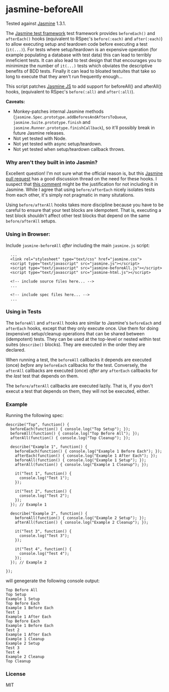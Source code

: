 jasmine-beforeAll
=================

Tested against [Jasmine](http://pivotal.github.io/jasmine/) 1.3.1.

The [Jasmine test framework](http://pivotal.github.io/jasmine/) test framework provides `beforeEach()` and `afterEach()` hooks
(equivalent to RSpec's `before(:each)` and `after(:each)`)
to allow executing setup and teardown code before executing a test (`it(...)`).
For tests where setup/teardown is an expensive operation (for example populating a database with test data) this
can lead to terribly inneficient tests.
It can also lead to test design that that encourages you to minimimze
the number of `it(...)` tests which obviates the descriptive benefits of BDD tests.
Finally it can lead to bloated testuites that take so long to execute that they aren't run frequently enough...

This script patches [Jasmine JS](http://pivotal.github.io/jasmine/) to add support for beforeAll() and afterAll() hooks,
(equivalent to RSpec's `before(:all)` and `after(:all)`).

**Caveats:**

  * Monkey-patches internal Jasmine methods (`jasmine.Spec.prototype.addBeforesAndAftersToQueue`,
`jasmine.Suite.prototype.finish` and `jasmine.Runner.prototype.finishCallback`),
so it'll possibly break in future Jasmine releases.
  * Not yet tested with Node.
  * Not yet tested with async setup/teardown.
  * Not yet tested when setup/teardown callback throws.

### Why aren't they built in into Jasmin?

Excellent question!
I'm not sure what the official reason is, but this  [Jasmine pull request](https://github.com/pivotal/jasmine/pull/56)
has a good discussion thread on the need for these hooks.
I suspect that [this comment](https://github.com/pivotal/jasmine/pull/56#issuecomment-774091) might be the
justification for not including it in Jasmine.  While I agree that using `before/afterEach` nicely isolates
tests from each other, it's simply not pragmatic in many situtations.

Using `before/afterAll` hooks takes more discipline because you have to be careful to ensure that your
test blocks are idempotent.  That is, executing a test block shouldn't affect other test blocks that
depend on the same `before/afterAll` setups.

### Using in Browser:

Include `jasmine-beforeAll` *after* including the main `jasmine.js` script:
```
  ...
  <link rel="stylesheet" type="text/css" href="jasmine.css">
  <script type="text/javascript" src="jasmine.js"></script>
  <script type="text/javascript" src="jasmine-beforeAll.js"></script>
  <script type="text/javascript" src="jasmine-html.js"></script>

  <!-- include source files here... -->
  ...

  <!-- include spec files here... -->
  ...
```

### Using in Tests

The `beforeAll` and `afterAll` hooks are similar to Jasmine's `beforeEach` and `afterEach` hooks,
except that they only execute once.  Use them for doing (expensive) setup/cleanup operations that
can be shared between (idempotent) tests.  They can be used at the top-level or nested within test
suites (`describe()` blocks).  They are executed in the order they are declared.

When running a test, the `beforeAll` callbacks it depends are executed (once) *before* any `beforeEach`
callbacks for the test.
Conversely, the `afterAll` callbacks are executed (once) *after* any `afterEach` callbacks for the *last*
test that depends on them.

The `before/afterAll` callbacks are executed lazily.  That is, if you don't execut a test that depends on them,
they will not be executed, either.

### Example

Running the following spec:

```
describe("Top", function() {
  beforeEach(function() { console.log("Top Setup"); });
  beforeAll(function() { console.log("Top Before All"); });
  afterAll(function() { console.log("Top Cleanup"); });

  describe("Example 1", function() {
    beforeEach(function() { console.log("Example 1 Before Each"); });
    afterEach(function() { console.log("Example 1 After Each"); });
    beforeAll(function() { console.log("Example 1 Setup"); });
    afterAll(function() { console.log("Example 1 Cleanup"); });

    it("Test 1", function() {
      console.log("Test 1");
    });

    it("Test 2", function() {
      console.log("Test 2");
    });
  }); // Example 1

  describe("Example 2", function() {
    beforeAll(function() { console.log("Example 2 Setup"); });
    afterAll(function() { console.log("Example 2 Cleanup"); });

    it("Test 3", function() {
      console.log("Test 3");
    });

    it("Test 4", function() {
      console.log("Test 4");
    });
  }); // Example 2

});
```

will genegerate the following console output:
```
Top Before All
Top Setup
Example 1 Setup
Top Before Each
Example 1 Before Each
Test 1
Example 1 After Each
Top Before Each
Example 1 Before Each
Test 2
Example 1 After Each
Example 1 Cleanup
Example 2 Setup
Test 3
Test 4
Example 2 Cleanup
Top Cleanup
```

### License

MIT
